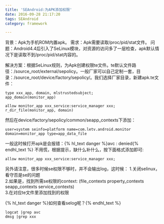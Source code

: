 ```yaml
---
title: 'SEAndroid:为APK添加权限'
date: 2016-09-28 21:17:20
tags: SEAndroid
category: framework

---
```


背景：Apk为手机ROM内置apk。
需求：Apk需要读取/proc/pid/stat文件。
问题：Android4.4后引入了SeLinux模块，对资源的访问多了一层检查，apk默认情况下是读取不到/proc/pid/stat内容的。
<!-- more -->
解决方案：根据SeLinux规则，为Apk创建权限te文件。te默认文件路径：/source_root/external/sepolicy。一般厂家可以自己定制一套，目录：/source_root/device/factory/sepolicy/。我们选择厂家目录，新建apk.te文件：

```
type xxx_app, domain, mlstrustedsubject;app_domain(monitor_app)allow monitor_app xxx_service:service_manager xxx;r_dir_file(monitor_app, domain)
```
然后在device/factory/sepolicy/common/seapp_contexts下添加：

```
user=system seinfo=platform name=com.letv.android.monitor domain=monitor_app type=app_data_file

```
一般这时候打开apk是会报错：{% hl_text danger %}avc : denied{% endhl_text %}
不用慌，根据提示，缺什么补什么，按下面格式添加即可:

```
allow monitor_app xxx_service:service_manager xxx;

```

另外请注意，很多时候se权限不够时，并不会输出log，这时候：
1.关闭selinux，看守否是se的问题  
2.如果是，找到所需se权限的context:
(file_contexts  property_contexts  seapp_contexts service_contexts)  
3.在对应te文件里添加找到的权限

{% hl_text danger %}如何查看selog呢？{% endhl_text %}
```
logcat |grep avc
dmsg |grep xxx
```
